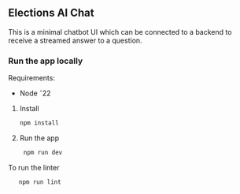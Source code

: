 ## Elections AI Chat

This is a minimal chatbot UI which can be connected to a backend to receive a streamed answer to a question.


### Run the app locally

Requirements:

- Node ˆ22

1. Install

    ```bash
    npm install
    ```
   
2. Run the app

   ```bash
    npm run dev
   ```
   
To run the linter

   ```bash
      npm run lint
   ```